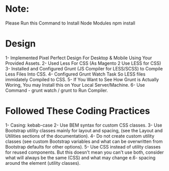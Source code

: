 # Note:
Please Run this Command to Install Node Modules
npm install

# Design
1- Implemented Pixel Perfect Design For Desktop & Mobile Using Your Provided Assets.
2- Used Less For CSS (As Magento 2 Use LESS for CSS)
3- Installed and Configured Grunt (JS Compiler for LESS/SCSS) to Compile Less Files Into CSS.
4- Configured Grunt Watch Task So LESS files immidately Compiled to CSS.
5- If You Want to See How Grunt is Actually Woring, You may Install this on Your Local Server/Machine.
6- Use Command - grunt watch / grunt to Run Compiler.

# Followed These Coding Practices
1- Casing: kebab-case
2- Use BEM syntax for custom CSS classes.
3- Use Bootstrap utility classes mainly for layout and spacing, (see the Layout and Utilities sections of the documentation).
4- Do not create custom utility classes (see custom Bootstrap variables and what can be overwritten from Bootstrap defaults for other options).
5- Use CSS instead of utility classes for reused components. But this doesn't mean you can't use both, consider what will always be the same (CSS) and what may change e.6- spacing around the element (utility classes).
